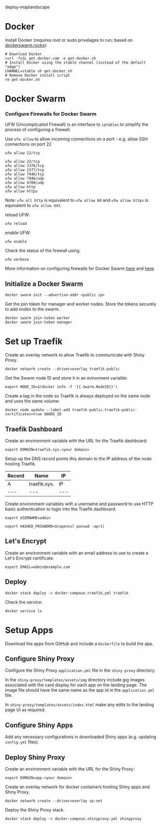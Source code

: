 deploy-maplandscape

# Docker 

Install Docker (requires root or sudo privelages to run; based on [dockerswarm.rocks](https://dockerswarm.rocks/#install-and-set-up)):

```
# Download Docker
curl -fsSL get.docker.com -o get-docker.sh
# Install Docker using the stable channel (instead of the default "edge")
CHANNEL=stable sh get-docker.sh
# Remove Docker install script
rm get-docker.sh
```

# Docker Swarm 

### Configure Firewalls for Docker Swarm

UFW (Uncomplicated Firewall) is an interface to `iptables` to simplify the process of configuring a firewall. 

Use `ufw allow` to allow incoming connections on a port - e.g. allow SSH connections on port 22

``` 
ufw allow 22/tcp
```

```
ufw allow 22/tcp
ufw allow 2376/tcp
ufw allow 2377/tcp
ufw allow 7946/tcp
ufw allow 7946/udp
ufw allow 4789/udp
ufw allow http
ufw allow https
```

Note: `ufw all http` is equivalent to `ufw allow 80` and `ufw allow https` is equivalent to `ufw allow 443`. 

reload UFW:

```
ufw reload
```

enable UFW:

```
ufw enable
```

Check the status of the firewall using:

```
ufw verbose
```

More information on configuring firewalls for Docker Swarm [here](https://www.digitalocean.com/community/tutorials/how-to-set-up-a-firewall-with-ufw-on-ubuntu-16-04) and [here](https://www.digitalocean.com/community/tutorials/how-to-configure-the-linux-firewall-for-docker-swarm-on-ubuntu-16-04).

## Initialize a Docker Swarm

```
docker swarm init --advertise-addr <public ip>
```

Get the join token for manager and worker nodes. Store the tokens securely to add nodes to the swarm.

```
docker swarm join-token worker
docker swarm join-token manager
```

# Set up Traefik 

Create an overlay network to allow Traefik to communicate with Shiny Proxy. 

```
docker network create --driver=overlay traefik-public
```

Get the Swarm node ID and store it in an evironment variable:

```
export NODE_ID=$(docker info -f '{{.Swarm.NodeID}}')
```

Create a tag in the node so Traefik is always deployed on the same node and uses the same volume:

```
docker node update --label-add traefik-public.traefik-public-certificates=true $NODE_ID
```

## Traefik Dashboard

Create an environment variable with the URL for the Traefik dashboard:

```
export DOMAIN=traefik.sys.<your domain>
```

Setup up the DNS record points this domain to the IP address of the node hosting Traefik.

| Record | Name | IP |
|---|---|---|
| A | traefik.sys.<your domain>| IP |
|---|---|---|

Create environment variables with a username and password to use HTTP basic authentication to login into the Traefik dashboard.

```
export USERNAME=admin
```
```
export HASHED_PASSWORD=$(openssl passwd -apr1)
```

## Let's Encrypt

Create an environment variable with an email address to use to create a Let's Encrypt certificate.

```
export EMAIL=admin@example.com
```

## Deploy

```
docker stack deploy -c docker-compose.traefik.yml traefik
```

Check the service:

```
docker service ls
```

# Setup Apps

Download the apps from GitHub and include a `Dockerfile` to build the app. 

## Configure Shiny Proxy

Configure the Shiny Proxy `application.yml` file in the `shiny-proxy` directory. 

In the `shiny-proxy/templates/assets/img` directory include jpg images associated with the card display for each app on the landing page. The image file should have the same name as the app id in the `application.yml` file. 

In `shiny-proxy/templates/assets/index.html` make any edits to the landing page UI as required. 

## Configure Shiny Apps

Add any necessary configurations in downloaded Shiny apps (e.g. updating `config.yml` files).

## Deploy Shiny Proxy 

Create an environment variable with the URL for the Shiny Proxy:

```
export DOMAIN=app.<your domain>
```

Create an overlay network for docker containers hosting Shiny apps and Shiny Proxy.

```
docker network create --driver=overlay sp-net
```

Deploy the Shiny Proxy stack.

```
docker stack deploy -c docker-compose.shinyproxy.yml shinyproxy
```